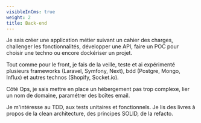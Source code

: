 ```yaml
---
visibleInCms: true
weight: 2
title: Back-end
---
```

Je sais créer une application métier suivant un cahier des charges, challenger les fonctionnalités, développer une API, faire un POC pour choisir une
techno ou encore dockériser un projet.

Tout comme pour le front, je fais de la veille, teste et ai expérimenté plusieurs frameworks (Laravel, Symfony, Next), bdd (Postgre, Mongo, Influx)
et autres technos (Shopify, Socket.io).

Côté Ops, je sais mettre en place un hébergement pas trop complexe, lier un nom de domaine, paramétrer des boîtes email.

Je m'intéresse au TDD, aux tests unitaires et fonctionnels. Je lis des livres à propos de la clean architecture, des principes SOLID, de la refacto.